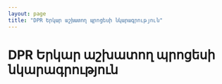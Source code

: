 ```yaml
---
layout: page
title: "DPR Երկար աշխատող պրոցեսի նկարագրություն" 
---
```


# DPR Երկար աշխատող պրոցեսի նկարագրություն